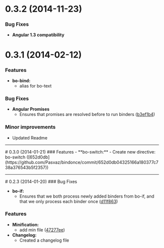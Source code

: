 # 0.3.2 (2014-11-23)
### Bug Fixes
- **Angular 1.3 compatibility**

# 0.3.1 (2014-02-12)
### Features
- **bo-bind:**
  - alias for bo-text

### Bug Fixes
- **Angular Promises**
	- Ensures that promises are resolved before to run binders ([b3ef1b4](https://github.com/Pasvaz/bindonce/commit/b3ef1b46edfe83f10ed455d5520027f731563f32))

### Minor improvements
- Updated Readme

<hr />
# 0.3.0 (2014-01-21)
### Features
- **bo-switch:**
  - Create new directive: bo-switch ([652d0db](https://github.com/Pasvaz/bindonce/commit/652d0db04325166a180377c738a376543b5f2357))

<hr />
# 0.2.3 (2014-01-20)
### Bug Fixes

- **bo-if:**
	- Ensures that we both process newly added binders from bo-if, and that
we only process each binder once ([d11f863](https://github.com/Pasvaz/bindonce/commit/e091c273bbd17603d410fecc363874f0d1e6f38e))

### Features

- **Minification:**
  - add min file ([47277ee](https://github.com/Pasvaz/bindonce/commit/47277eedd092b3210de362c725a7dadcddac8e87))
- **Changelog:**
  - Created a changelog file